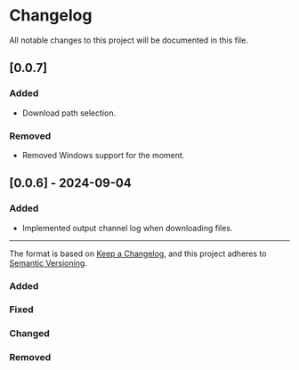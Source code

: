 # Changelog

All notable changes to this project will be documented in this file.

## [0.0.7]
### Added
- Download path selection.
### Removed
- Removed Windows support for the moment.

## [0.0.6] - 2024-09-04
### Added
- Implemented output channel log when downloading files.


---
The format is based on [Keep a Changelog](https://keepachangelog.com/en/1.1.0/),
and this project adheres to [Semantic Versioning](https://semver.org/spec/v2.0.0.html).
### Added
### Fixed
### Changed
### Removed
